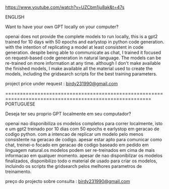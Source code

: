 
https://www.youtube.com/watch?v=UZCbm1ju8ak&t=47s



ENGLISH

Want to have your own GPT locally on your computer?

openai does not provide the complete models to run locally, this is a gpt2 trained for 10 days with 50 epochs and earlystop in python code generation.
with the intention of replicating a model at least consistent in code generation. despite being able to communicate as chat, I trained it focused on request-based code generation in natural language. The models can be re-trained on more information at any time. although I don't make available the finished models, I make available all the material used to create the models, including the gridsearch scripts for the best training parameters.

project price under request : birdy231990@gmail.com

========================================================================================================
PORTUGUESE

Deseja ter seu proprio GPT localmente em seu computador?

openai nao disponibiliza os modelos completos para correr localmente, isto e um gpt2 treinado por 10 dias com 50 epochs e earlystop em geracao de codigo python. 
com a intencao de replicar um modelo pelo menos consistente na geracao de codigo. apesar estar apto para comunicar como chat, treinei-o focado em geracao de codigo baseado em pedido em linguagem natural.os modelos podem ser re-treinados em cima de mais informacao em qualquer momento. apesar de nao disponibilzar os modelos finalizados, disponibilizo todo o material de usado para criar os modelos, incluindo os scripts the gridsearch pelos melhores parametros de treinamento.

preço do projecto sobre consulta : birdy231990@gmail.com


